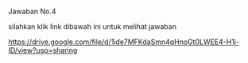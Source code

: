 Jawaban No.4

silahkan klik link dibawah ini untuk melihat jawaban

https://drive.google.com/file/d/1ide7MFKdaSmn4qHnoGt0LWEE4-H1j-ID/view?usp=sharing

